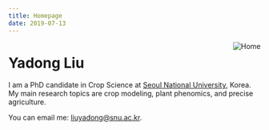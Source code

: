 ```yaml
---
title: Homepage
date: 2019-07-13
---
```


[<img src="/img/dong.png" style="max-width:15%;min-width:40px;float:right;" alt="Home" />](https://yadong.site)

# Yadong Liu

I am a PhD candidate in Crop Science at [Seoul National University](https://snu.ac.kr), Korea. My main research topics are crop modeling, plant phenomics, and precise agriculture.

You can email me: [liuyadong@snu.ac.kr](mailto:liuyadong@snu.ac.kr).
